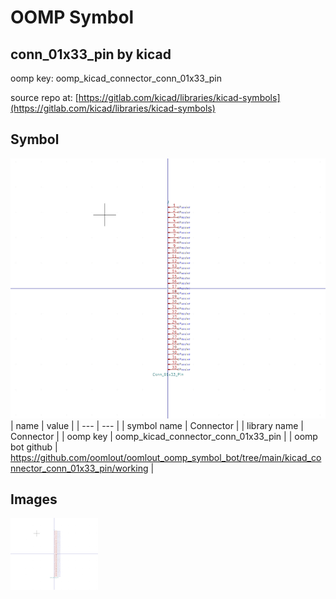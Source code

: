 # OOMP Symbol  
## conn_01x33_pin  by kicad  
  
oomp key: oomp_kicad_connector_conn_01x33_pin  
  
source repo at: [https://gitlab.com/kicad/libraries/kicad-symbols](https://gitlab.com/kicad/libraries/kicad-symbols)  
## Symbol  
  
[![working.png](working_600.png)](working.png)  
| name | value | 
| --- | --- | 
| symbol name | Connector | 
| library name | Connector | 
| oomp key | oomp_kicad_connector_conn_01x33_pin | 
| oomp bot github | https://github.com/oomlout/oomlout_oomp_symbol_bot/tree/main/kicad_connector_conn_01x33_pin/working | 
## Images  
  
[![working.png](working_140.png)](working.png)  
